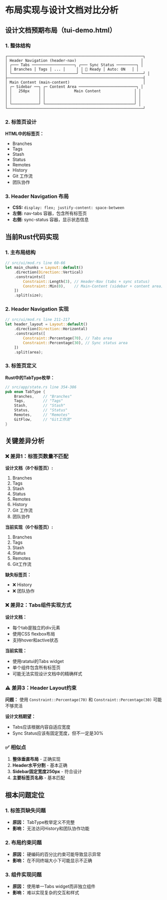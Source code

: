 # 布局实现与设计文档对比分析

## 设计文档预期布局（tui-demo.html）

### 1. 整体结构
```
┌─────────────────────────────────────────────────────────────┐
│ Header Navigation (header-nav)                             │
│ ┌─── Tabs ───────────────────┐ ┌─── Sync Status ─────────┐ │
│ │ Branches │ Tags │ ... │     │ │ 🔄 Ready │ Auto: ON   │ │
│ └─────────────────────────────┘ └───────────────────────────┘ │
├─────────────────────────────────────────────────────────────┤
│ Main Content (main-content)                                 │
│ ┌─ Sidebar ──┐ ┌─ Content Area ──────────────────────────┐ │
│ │   250px    │ │             Main Content               │ │
│ │            │ │                                        │ │
│ │            │ │                                        │ │
│ └────────────┘ └────────────────────────────────────────┘ │
└─────────────────────────────────────────────────────────────┘
```

### 2. 标签页设计
**HTML中的标签页：**
- Branches
- Tags
- Stash
- Status
- Remotes
- History
- Git 工作流
- 团队协作

### 3. Header Navigation 布局
- **CSS:** `display: flex; justify-content: space-between`
- **左侧:** nav-tabs 容器，包含所有标签页
- **右侧:** sync-status 容器，显示状态信息

## 当前Rust代码实现

### 1. 主布局结构
```rust
// src/ui/mod.rs line 60-66
let main_chunks = Layout::default()
    .direction(Direction::Vertical)
    .constraints([
        Constraint::Length(3), // Header-Nav (tabs + sync status)
        Constraint::Min(0),    // Main-Content (sidebar + content area)
    ])
    .split(size);
```

### 2. Header Navigation 实现
```rust
// src/ui/mod.rs line 211-217
let header_layout = Layout::default()
    .direction(Direction::Horizontal)
    .constraints([
        Constraint::Percentage(70), // Tabs area
        Constraint::Percentage(30), // Sync status area
    ])
    .split(area);
```

### 3. 标签页定义
**Rust中的TabType枚举：**
```rust
// src/app/state.rs line 354-386
pub enum TabType {
    Branches,    // "Branches"
    Tags,        // "Tags"
    Stash,       // "Stash"
    Status,      // "Status"
    Remotes,     // "Remotes"
    GitFlow,     // "Git工作流"
}
```

## 关键差异分析

### ❌ 差异1：标签页数量不匹配

**设计文档（8个标签页）:**
1. Branches
2. Tags
3. Stash
4. Status
5. Remotes
6. History
7. Git 工作流
8. 团队协作

**当前实现（6个标签页）:**
1. Branches
2. Tags
3. Stash
4. Status
5. Remotes
6. Git工作流

**缺失标签页：**
- ❌ History
- ❌ 团队协作

### ❌ 差异2：Tabs组件实现方式

**设计文档：**
- 每个tab是独立的div元素
- 使用CSS flexbox布局
- 支持hover和active状态

**当前实现：**
- 使用ratatui的Tabs widget
- 单个组件包含所有标签页
- 可能无法实现设计文档中的精确样式

### ⚠️ 差异3：Header Layout约束

**问题：** 使用 `Constraint::Percentage(70)` 和 `Constraint::Percentage(30)` 可能不够灵活

**设计文档期望：**
- Tabs应该根据内容自适应宽度
- Sync Status应该有固定宽度，但不一定是30%

### ✅ 相似点

1. **整体垂直布局** - 正确实现
2. **Header水平分割** - 基本正确
3. **Sidebar固定宽度250px** - 符合设计
4. **主要标签页名称** - 基本匹配

## 根本问题定位

### 1. 标签页缺失问题
- **原因：** TabType枚举定义不完整
- **影响：** 无法访问History和团队协作功能

### 2. 布局约束问题
- **原因：** 硬编码的百分比约束可能导致显示异常
- **影响：** 在不同终端大小下可能显示不正确

### 3. 组件实现问题
- **原因：** 使用单一Tabs widget而非独立组件
- **影响：** 难以实现复杂的交互和样式